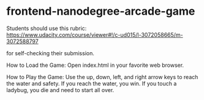 frontend-nanodegree-arcade-game
===============================

Students should use this rubric: 
https://www.udacity.com/course/viewer#!/c-ud015/l-3072058665/m-3072588797

for self-checking their submission.

How to Load the Game:
Open index.html in your favorite web browser.


How to Play the Game:
Use the up, down, left, and right arrow keys to reach 
the water and safety.  If you reach the water, you win.
If you touch a ladybug, you die and need to start all over.  

  
